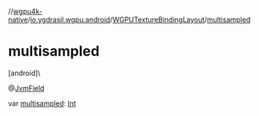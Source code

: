 //[wgpu4k-native](../../../index.md)/[io.ygdrasil.wgpu.android](../index.md)/[WGPUTextureBindingLayout](index.md)/[multisampled](multisampled.md)

# multisampled

[android]\

@[JvmField](https://kotlinlang.org/api/core/kotlin-stdlib/kotlin.jvm/-jvm-field/index.html)

var [multisampled](multisampled.md): [Int](https://kotlinlang.org/api/core/kotlin-stdlib/kotlin/-int/index.html)